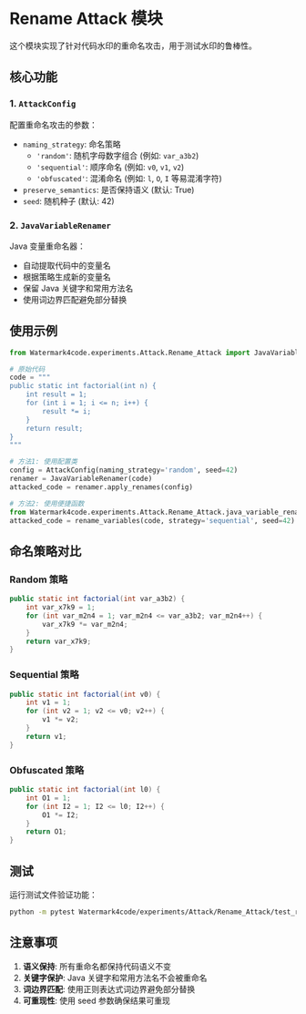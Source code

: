 # Rename Attack 模块

这个模块实现了针对代码水印的重命名攻击，用于测试水印的鲁棒性。

## 核心功能

### 1. `AttackConfig`
配置重命名攻击的参数：
- `naming_strategy`: 命名策略
  - `'random'`: 随机字母数字组合 (例如: `var_a3b2`)
  - `'sequential'`: 顺序命名 (例如: `v0`, `v1`, `v2`)
  - `'obfuscated'`: 混淆命名 (例如: `l`, `O`, `I` 等易混淆字符)
- `preserve_semantics`: 是否保持语义 (默认: True)
- `seed`: 随机种子 (默认: 42)

### 2. `JavaVariableRenamer`
Java 变量重命名器：
- 自动提取代码中的变量名
- 根据策略生成新的变量名
- 保留 Java 关键字和常用方法名
- 使用词边界匹配避免部分替换

## 使用示例

```python
from Watermark4code.experiments.Attack.Rename_Attack import JavaVariableRenamer, AttackConfig

# 原始代码
code = """
public static int factorial(int n) {
    int result = 1;
    for (int i = 1; i <= n; i++) {
        result *= i;
    }
    return result;
}
"""

# 方法1: 使用配置类
config = AttackConfig(naming_strategy='random', seed=42)
renamer = JavaVariableRenamer(code)
attacked_code = renamer.apply_renames(config)

# 方法2: 使用便捷函数
from Watermark4code.experiments.Attack.Rename_Attack.java_variable_renamer import rename_variables
attacked_code = rename_variables(code, strategy='sequential', seed=42)
```

## 命名策略对比

### Random 策略
```java
public static int factorial(int var_a3b2) {
    int var_x7k9 = 1;
    for (int var_m2n4 = 1; var_m2n4 <= var_a3b2; var_m2n4++) {
        var_x7k9 *= var_m2n4;
    }
    return var_x7k9;
}
```

### Sequential 策略
```java
public static int factorial(int v0) {
    int v1 = 1;
    for (int v2 = 1; v2 <= v0; v2++) {
        v1 *= v2;
    }
    return v1;
}
```

### Obfuscated 策略
```java
public static int factorial(int l0) {
    int O1 = 1;
    for (int I2 = 1; I2 <= l0; I2++) {
        O1 *= I2;
    }
    return O1;
}
```

## 测试

运行测试文件验证功能：
```bash
python -m pytest Watermark4code/experiments/Attack/Rename_Attack/test_rename.py
```

## 注意事项

1. **语义保持**: 所有重命名都保持代码语义不变
2. **关键字保护**: Java 关键字和常用方法名不会被重命名
3. **词边界匹配**: 使用正则表达式词边界避免部分替换
4. **可重现性**: 使用 seed 参数确保结果可重现


